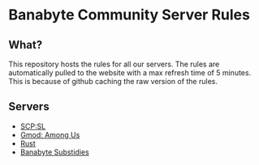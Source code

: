 # Banabyte Community Server Rules

## What?
This repository hosts the rules for all our servers. The rules are automatically pulled to the website with a max refresh time of 5 minutes. This is because of github caching the raw version of the rules.

## Servers
- [SCP:SL](https://github.com/Banabyte/server-rules/blob/main/scpsl.md)
- [Gmod: Among Us](void;)
- [Rust](void;)
- [Banabyte Substidies](void;)

